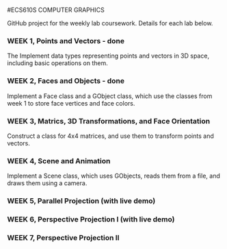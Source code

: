 #ECS610S COMPUTER GRAPHICS

GitHub project for the weekly lab coursework. Details for each
lab below.

### WEEK 1, Points and Vectors - done
The Implement data types representing points and vectors in 3D
space, including basic operations on them.

### WEEK 2, Faces and Objects - done
Implement a Face class and a GObject class, which use the
classes from week 1 to store face vertices and face colors.

### WEEK 3, Matrics, 3D Transformations, and Face Orientation
Construct a class for 4x4 matrices, and use them to transform
points and vectors.

### WEEK 4, Scene and Animation
Implement a Scene class, which uses GObjects, reads them
from a file, and draws them using a camera.

### WEEK 5, Parallel Projection (with live demo)

### WEEK 6, Perspective Projection I (with live demo)

### WEEK 7, Perspective Projection II